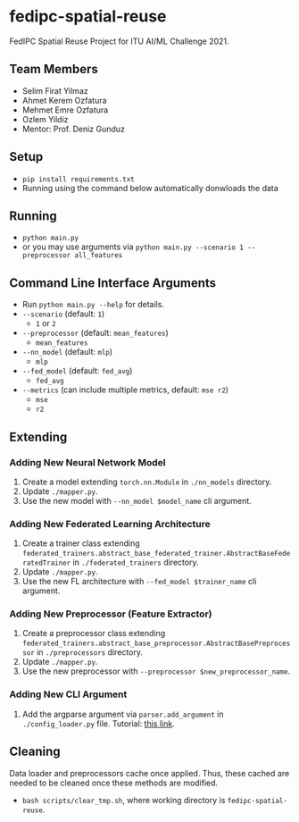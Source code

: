 # fedipc-spatial-reuse
FedIPC Spatial Reuse Project for ITU AI/ML Challenge 2021.

## Team Members
* Selim Firat Yilmaz
* Ahmet Kerem Ozfatura
* Mehmet Emre Ozfatura
* Ozlem Yildiz
* Mentor: Prof. Deniz Gunduz

## Setup
* `pip install requirements.txt`
* Running using the command below automatically donwloads the data

## Running
* `python main.py`
* or you may use arguments via `python main.py --scenario 1 --preprocessor all_features` 

## Command Line  Interface Arguments
* Run `python main.py --help` for details.
* `--scenario` (default: `1`)
    * `1` or `2`
* `--preprocessor` (default: `mean_features`)
    * `mean_features`
* `--nn_model` (default: `mlp`)
    * `mlp`
* `--fed_model` (default: `fed_avg`)
    * `fed_avg`
* `--metrics` (can include multiple metrics, default: `mse r2`)
    * `mse`
    * `r2`

## Extending

### Adding New Neural Network Model
1. Create a model extending `torch.nn.Module` in `./nn_models` directory.
2. Update `./mapper.py`.
3. Use the new model with `--nn_model $model_name` cli argument.

### Adding New Federated Learning Architecture
1. Create a trainer class extending `federated_trainers.abstract_base_federated_trainer.AbstractBaseFederatedTrainer` in `./federated_trainers` directory.
2. Update `./mapper.py`.
3. Use the new FL architecture with `--fed_model $trainer_name` cli argument.

### Adding New Preprocessor (Feature Extractor)
1. Create a preprocessor class extending `federated_trainers.abstract_base_preprocessor.AbstractBasePreprocessor` in `./preprocessors` directory.
2. Update `./mapper.py`.
3. Use the new preprocessor with `--preprocessor $new_preprocessor_name`.

### Adding New CLI Argument
1. Add the argparse argument via `parser.add_argument` in `./config_loader.py` file. Tutorial: [this link](https://www.pythonforbeginners.com/argparse/argparse-tutorial).

## Cleaning
Data loader and preprocessors cache once applied. Thus, these cached are needed to be cleaned once these methods are modified.
* `bash scripts/clear_tmp.sh`, where working directory is `fedipc-spatial-reuse`.